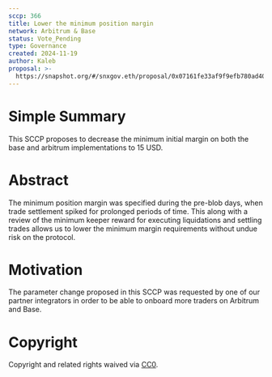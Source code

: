 ```yaml
---
sccp: 366
title: Lower the minimum position margin
network: Arbitrum & Base
status: Vote_Pending
type: Governance
created: 2024-11-19
author: Kaleb
proposal: >-
  https://snapshot.org/#/snxgov.eth/proposal/0x07161fe33af9f9efb780ad4093f2fcc4c7616e1fe5d2dbbc742b35f489b5e811
---
```


# Simple Summary

This SCCP proposes to decrease the minimum initial margin on both the base and arbitrum implementations to 15 USD.

# Abstract
The minimum position margin was specified during the pre-blob days, when trade settlement spiked for prolonged periods of time. This along with a review of the minimum keeper reward for executing liquidations and settling trades allows us to lower the minimum margin requirements without undue risk on the protocol.

# Motivation
The parameter change proposed in this SCCP was requested by one of our partner integrators in order to be able to onboard more traders on Arbitrum and Base.


# Copyright
Copyright and related rights waived via [CC0](https://creativecommons.org/publicdomain/zero/1.0/).
